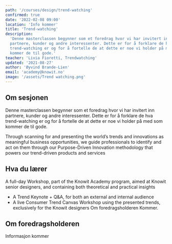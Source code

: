 ```yaml
---
path: '/courses/design/trend-watching'
confirmed: true
date: '2022-02-08 09:00'
location: 'Info kommer'
title: 'Trend-watching'
description:
  'Denne masterclassen begynner som et foredrag hvor vi har invitert inn
  partnere, kunder og andre interessenter. Dette er for å forklare de hva
  trend-watching er og for å fortelle de at dette er noe vi holder på med som
  kommer de til gode.'
teacher: 'Livia Fioretti, Trendwatching'
updated: '2021-08-27'
author: 'Øyvind Brande-Lien'
email: 'academy@knowit.no'
image: '/assets/Trend watching.png'
---
```


## Om sesjonen

Denne masterclassen begynner som et foredrag hvor vi har invitert inn
partnere, kunder og andre interessenter. Dette er for å forklare de hva
trend-watching er og for å fortelle de at dette er noe vi holder på med som
kommer de til gode.

Through scanning for and presenting the world’s trends and innovations as
meaningful business opportunities, we guide professionals to identify and act
on them through our Purpose-Driven Innovation methodology that powers our
trend-driven products and services

## Hva du lærer

A full-day Workshop, part of the Knowit Academy program, aimed at Knowit
senior designers, and containing both theoretical and practical insights

- A Trend Keynote + Q&A, for both an external and internal audience
- A live Consumer Trend Canvas Workshop using the presented trends,
  exclusively for the Knowit designers Om foredragsholderen Kommer.

## Om foredragsholderen

Informasjon kommer
